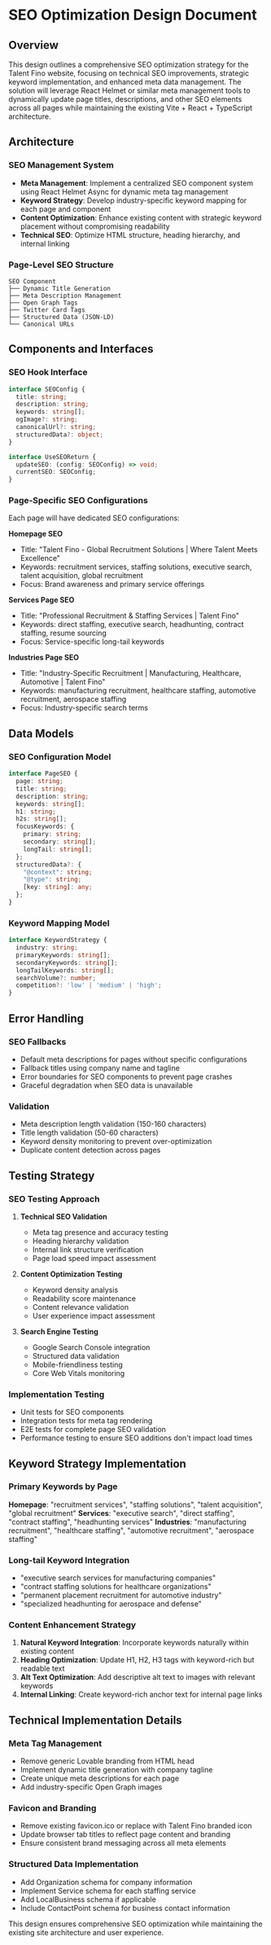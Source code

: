 # SEO Optimization Design Document

## Overview

This design outlines a comprehensive SEO optimization strategy for the Talent Fino website, focusing on technical SEO improvements, strategic keyword implementation, and enhanced meta data management. The solution will leverage React Helmet or similar meta management tools to dynamically update page titles, descriptions, and other SEO elements across all pages while maintaining the existing Vite + React + TypeScript architecture.

## Architecture

### SEO Management System
- **Meta Management**: Implement a centralized SEO component system using React Helmet Async for dynamic meta tag management
- **Keyword Strategy**: Develop industry-specific keyword mapping for each page and component
- **Content Optimization**: Enhance existing content with strategic keyword placement without compromising readability
- **Technical SEO**: Optimize HTML structure, heading hierarchy, and internal linking

### Page-Level SEO Structure
```
SEO Component
├── Dynamic Title Generation
├── Meta Description Management  
├── Open Graph Tags
├── Twitter Card Tags
├── Structured Data (JSON-LD)
└── Canonical URLs
```

## Components and Interfaces

### SEO Hook Interface
```typescript
interface SEOConfig {
  title: string;
  description: string;
  keywords: string[];
  ogImage?: string;
  canonicalUrl?: string;
  structuredData?: object;
}

interface UseSEOReturn {
  updateSEO: (config: SEOConfig) => void;
  currentSEO: SEOConfig;
}
```

### Page-Specific SEO Configurations
Each page will have dedicated SEO configurations:

**Homepage SEO**
- Title: "Talent Fino - Global Recruitment Solutions | Where Talent Meets Excellence"
- Keywords: recruitment services, staffing solutions, executive search, talent acquisition, global recruitment
- Focus: Brand awareness and primary service offerings

**Services Page SEO**
- Title: "Professional Recruitment & Staffing Services | Talent Fino"
- Keywords: direct staffing, executive search, headhunting, contract staffing, resume sourcing
- Focus: Service-specific long-tail keywords

**Industries Page SEO**
- Title: "Industry-Specific Recruitment | Manufacturing, Healthcare, Automotive | Talent Fino"
- Keywords: manufacturing recruitment, healthcare staffing, automotive recruitment, aerospace staffing
- Focus: Industry-specific search terms

## Data Models

### SEO Configuration Model
```typescript
interface PageSEO {
  page: string;
  title: string;
  description: string;
  keywords: string[];
  h1: string;
  h2s: string[];
  focusKeywords: {
    primary: string;
    secondary: string[];
    longTail: string[];
  };
  structuredData?: {
    "@context": string;
    "@type": string;
    [key: string]: any;
  };
}
```

### Keyword Mapping Model
```typescript
interface KeywordStrategy {
  industry: string;
  primaryKeywords: string[];
  secondaryKeywords: string[];
  longTailKeywords: string[];
  searchVolume?: number;
  competition?: 'low' | 'medium' | 'high';
}
```

## Error Handling

### SEO Fallbacks
- Default meta descriptions for pages without specific configurations
- Fallback titles using company name and tagline
- Error boundaries for SEO components to prevent page crashes
- Graceful degradation when SEO data is unavailable

### Validation
- Meta description length validation (150-160 characters)
- Title length validation (50-60 characters)
- Keyword density monitoring to prevent over-optimization
- Duplicate content detection across pages

## Testing Strategy

### SEO Testing Approach
1. **Technical SEO Validation**
   - Meta tag presence and accuracy testing
   - Heading hierarchy validation
   - Internal link structure verification
   - Page load speed impact assessment

2. **Content Optimization Testing**
   - Keyword density analysis
   - Readability score maintenance
   - Content relevance validation
   - User experience impact assessment

3. **Search Engine Testing**
   - Google Search Console integration
   - Structured data validation
   - Mobile-friendliness testing
   - Core Web Vitals monitoring

### Implementation Testing
- Unit tests for SEO components
- Integration tests for meta tag rendering
- E2E tests for complete page SEO validation
- Performance testing to ensure SEO additions don't impact load times

## Keyword Strategy Implementation

### Primary Keywords by Page
**Homepage**: "recruitment services", "staffing solutions", "talent acquisition", "global recruitment"
**Services**: "executive search", "direct staffing", "contract staffing", "headhunting services"
**Industries**: "manufacturing recruitment", "healthcare staffing", "automotive recruitment", "aerospace staffing"

### Long-tail Keyword Integration
- "executive search services for manufacturing companies"
- "contract staffing solutions for healthcare organizations"
- "permanent placement recruitment for automotive industry"
- "specialized headhunting for aerospace and defense"

### Content Enhancement Strategy
1. **Natural Keyword Integration**: Incorporate keywords naturally within existing content
2. **Heading Optimization**: Update H1, H2, H3 tags with keyword-rich but readable text
3. **Alt Text Optimization**: Add descriptive alt text to images with relevant keywords
4. **Internal Linking**: Create keyword-rich anchor text for internal page links

## Technical Implementation Details

### Meta Tag Management
- Remove generic Lovable branding from HTML head
- Implement dynamic title generation with company tagline
- Create unique meta descriptions for each page
- Add industry-specific Open Graph images

### Favicon and Branding
- Remove existing favicon.ico or replace with Talent Fino branded icon
- Update browser tab titles to reflect page content and branding
- Ensure consistent brand messaging across all meta elements

### Structured Data Implementation
- Add Organization schema for company information
- Implement Service schema for each staffing service
- Add LocalBusiness schema if applicable
- Include ContactPoint schema for business contact information

This design ensures comprehensive SEO optimization while maintaining the existing site architecture and user experience.